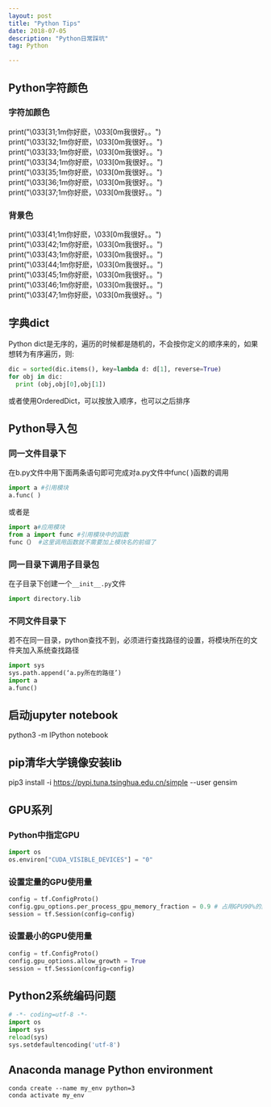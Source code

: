 ```yaml
---
layout: post
title: "Python Tips"
date: 2018-07-05 
description: "Python日常踩坑"
tag: Python  

---    
```



## Python字符颜色
### 字符加颜色
print("\033[31;1m你好麽，\033[0m我很好。。")  
print("\033[32;1m你好麽，\033[0m我很好。。")  
print("\033[33;1m你好麽，\033[0m我很好。。")  
print("\033[34;1m你好麽，\033[0m我很好。。")  
print("\033[35;1m你好麽，\033[0m我很好。。")  
print("\033[36;1m你好麽，\033[0m我很好。。")  
print("\033[37;1m你好麽，\033[0m我很好。。")  

### 背景色
print("\033[41;1m你好麽，\033[0m我很好。。")  
print("\033[42;1m你好麽，\033[0m我很好。。")  
print("\033[43;1m你好麽，\033[0m我很好。。")  
print("\033[44;1m你好麽，\033[0m我很好。。")  
print("\033[45;1m你好麽，\033[0m我很好。。")  
print("\033[46;1m你好麽，\033[0m我很好。。")  
print("\033[47;1m你好麽，\033[0m我很好。。")  



## 字典dict
Python dict是无序的，遍历的时候都是随机的，不会按你定义的顺序来的，如果想转为有序遍历，则:  
```python
dic = sorted(dic.items(), key=lambda d: d[1], reverse=True)
for obj in dic:
  print (obj,obj[0],obj[1])
```
或者使用OrderedDict，可以按放入顺序，也可以之后排序

## Python导入包

### 同一文件目录下
在b.py文件中用下面两条语句即可完成对a.py文件中func( )函数的调用
```python
import a #引用模块 
a.func( )
```
或者是
```python
import a#应用模块 
from a import func #引用模块中的函数 
func（） #这里调用函数就不需要加上模块名的前缀了
```
### 同一目录下调用子目录包
在子目录下创建一个`__init__.py`文件  
```python
import directory.lib
```
### 不同文件目录下
若不在同一目录，python查找不到，必须进行查找路径的设置，将模块所在的文件夹加入系统查找路径
```python
import sys 
sys.path.append(‘a.py所在的路径’) 
import a 
a.func()
```

## 启动jupyter notebook
python3 -m IPython notebook

## pip清华大学镜像安装lib
pip3 install -i https://pypi.tuna.tsinghua.edu.cn/simple --user gensim

## GPU系列
### Python中指定GPU
```python
import os
os.environ["CUDA_VISIBLE_DEVICES"] = "0"
```
### 设置定量的GPU使用量
```python
config = tf.ConfigProto() 
config.gpu_options.per_process_gpu_memory_fraction = 0.9 # 占用GPU90%的显存 
session = tf.Session(config=config)
```
### 设置最小的GPU使用量
```python
config = tf.ConfigProto() 
config.gpu_options.allow_growth = True 
session = tf.Session(config=config)
```
## Python2系统编码问题
```python
# -*- coding=utf-8 -*-           
import os                        
import sys                       
reload(sys)                      
sys.setdefaultencoding('utf-8')                                  
```
## Anaconda manage Python environment
```
conda create --name my_env python=3
conda activate my_env
```
